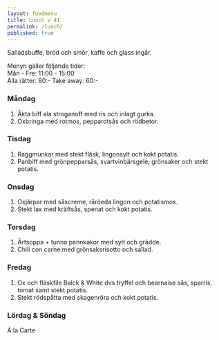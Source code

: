 ```yaml
---
layout: foodmenu
title: Lunch v 41
permalink: /lunch/
published: true
---
```

Salladsbuffé, bröd och smör, kaffe och glass ingår.

Menyn gäller följande tider:  
Mån - Fre: 11:00 - 15:00  
Alla rätter: 80:- Take away: 60:-

### Måndag

1. Äkta biff ala stroganoff med ris och inlagt gurka.
2. Oxbringa med rotmos, pepparotsås och rödbetor.

### Tisdag

1. Raggmunkar med stekt fläsk, lingonsylt och kokt potatis.
2. Panbiff med grönpepparsås, svartvinbärsgele, grönsaker och stekt potatis.

### Onsdag

1. Oxjärpar med såscreme, råröeda lingon och potatismos.
2. Stekt lax med kräftsås, spenat och kokt potatis.

### Torsdag

1. Ärtsoppa + tunna pannkakor med sylt och grädde.
2. Chili con carne med grönsaksrisotto och sallad.

### Fredag

1. Ox och fläskfile Balck & White dvs tryffel och bearnaise sås, sparris, tomat samt stekt potatis.
2. Stekt rödspåtta med skagenröra och kokt potatis.

### Lördag & Söndag

Á la Carte
